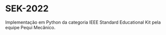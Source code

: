 # SEK-2022
 Implementação em Python da categoria IEEE Standard Educational Kit pela equipe Pequi Mecânico.
